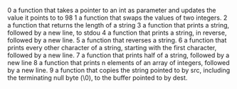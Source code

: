 0  a function that takes a pointer to an int as parameter and updates the value it points to to 98
1  a function that swaps the values of two integers.
2 a function that returns the length of a string
3  a function that prints a string, followed by a new line, to stdou
4 a function that prints a string, in reverse, followed by a new line.
5  a function that reverses a string.
6 a function that prints every other character of a string, starting with the first character, followed by a new line.
7 a function that prints half of a string, followed by a new line
8 a function that prints n elements of an array of integers, followed by a new line.
9 a function that copies the string pointed to by src, including the terminating null byte (\0), to the buffer pointed to by dest.
